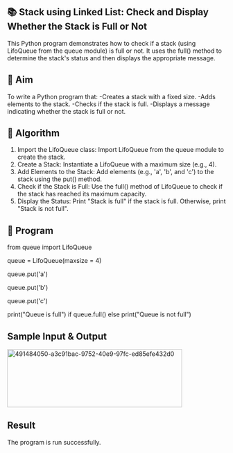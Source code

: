 ## 📚 Stack using Linked List: Check and Display Whether the Stack is Full or Not
This Python program demonstrates how to check if a stack (using LifoQueue from the queue module) is full or not. It uses the full() method to determine the stack's status and then displays the appropriate message.

## 🎯 Aim
To write a Python program that: -Creates a stack with a fixed size. -Adds elements to the stack. -Checks if the stack is full. -Displays a message indicating whether the stack is full or not.

## 🧠 Algorithm
1. Import the LifoQueue class: Import LifoQueue from the queue module to create the stack.
2. Create a Stack: Instantiate a LifoQueue with a maximum size (e.g., 4).
3. Add Elements to the Stack: Add elements (e.g., 'a', 'b', and 'c') to the stack using the put() method.
4. Check if the Stack is Full: Use the full() method of LifoQueue to check if the stack has reached its maximum capacity.
5. Display the Status: Print "Stack is full" if the stack is full. Otherwise, print "Stack is not full".
   
## 📝 Program
from queue import LifoQueue

queue = LifoQueue(maxsize = 4)

queue.put('a')

queue.put('b')

queue.put('c')

print("Queue is full") if queue.full() else print("Queue is not full")

## Sample Input & Output
<img width="403" height="134" alt="491484050-a3c91bac-9752-40e9-97fc-ed85efe432d0" src="https://github.com/user-attachments/assets/c70d9f33-c091-4042-af11-0580270130ab" />

## Result
The program is run successfully.
